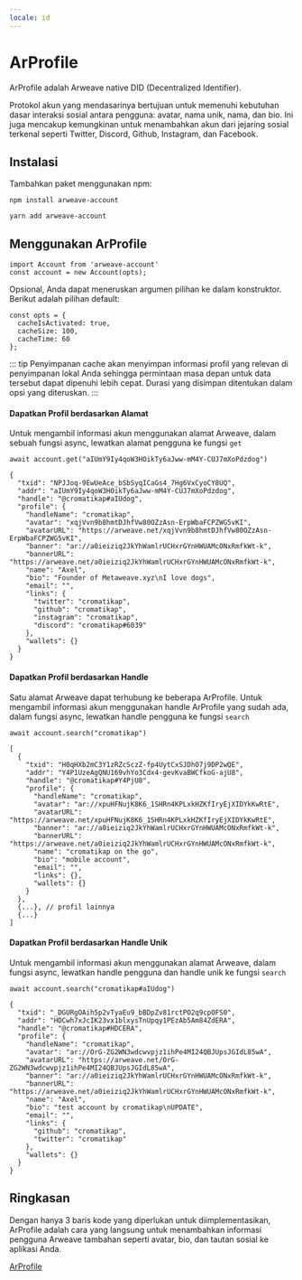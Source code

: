 ```yaml
---
locale: id
---
```


# ArProfile
ArProfile adalah Arweave native DID (Decentralized Identifier).

Protokol akun yang mendasarinya bertujuan untuk memenuhi kebutuhan dasar interaksi sosial antara pengguna: avatar, nama unik, nama, dan bio. Ini juga mencakup kemungkinan untuk menambahkan akun dari jejaring sosial terkenal seperti Twitter, Discord, Github, Instagram, dan Facebook.

## Instalasi
Tambahkan paket menggunakan npm:

<CodeGroup>
  <CodeGroupItem title="NPM">

```console
npm install arweave-account
```

  </CodeGroupItem>
  <CodeGroupItem title="YARN">

```console
yarn add arweave-account
```

  </CodeGroupItem>
</CodeGroup>

## Menggunakan ArProfile
```js:no-line-numbers
import Account from 'arweave-account'
const account = new Account(opts);
```

Opsional, Anda dapat meneruskan argumen pilihan ke dalam konstruktor. Berikut adalah pilihan default:

```js:no-line-numbers
const opts = {
  cacheIsActivated: true,
  cacheSize: 100,
  cacheTime: 60
};
```

::: tip
Penyimpanan cache akan menyimpan informasi profil yang relevan di penyimpanan lokal Anda sehingga permintaan masa depan untuk data tersebut dapat dipenuhi lebih cepat. Durasi yang disimpan ditentukan dalam opsi yang diteruskan.
:::

#### Dapatkan Profil berdasarkan Alamat
Untuk mengambil informasi akun menggunakan alamat Arweave, dalam sebuah fungsi async, lewatkan alamat pengguna ke fungsi `get`

```js:no-line-numbers
await account.get("aIUmY9Iy4qoW3HOikTy6aJww-mM4Y-CUJ7mXoPdzdog")

{
  "txid": "NPJJoq-9EwUeAce_bSbSyqICaGs4_7Hg6VxCyoCY8UQ",
  "addr": "aIUmY9Iy4qoW3HOikTy6aJww-mM4Y-CUJ7mXoPdzdog",
  "handle": "@cromatikap#aIUdog",
  "profile": {
    "handleName": "cromatikap",
    "avatar": "xqjVvn9b8hmtDJhfVw80OZzAsn-ErpWbaFCPZWG5vKI",
    "avatarURL": "https://arweave.net/xqjVvn9b8hmtDJhfVw80OZzAsn-ErpWbaFCPZWG5vKI",
    "banner": "ar://a0ieiziq2JkYhWamlrUCHxrGYnHWUAMcONxRmfkWt-k",
    "bannerURL": "https://arweave.net/a0ieiziq2JkYhWamlrUCHxrGYnHWUAMcONxRmfkWt-k",
    "name": "Axel",
    "bio": "Founder of Metaweave.xyz\nI love dogs",
    "email": "",
    "links": {
      "twitter": "cromatikap",
      "github": "cromatikap",
      "instagram": "cromatikap",
      "discord": "cromatikap#6039"
    },
    "wallets": {}
  }
}
```

#### Dapatkan Profil berdasarkan Handle
Satu alamat Arweave dapat terhubung ke beberapa ArProfile. Untuk mengambil informasi akun menggunakan handle ArProfile yang sudah ada, dalam fungsi async, lewatkan handle pengguna ke fungsi `search`

```js:no-line-numbers
await account.search("cromatikap")

[
  {
    "txid": "H0qHXb2mC3Y1zRZcSczZ-fp4UytCxSJDhO7j9DP2wQE",
    "addr": "Y4P1UzeAgQNU169vhYo3Cdx4-gevKvaBWCfkoG-ajU8",
    "handle": "@cromatikap#Y4PjU8",
    "profile": {
      "handleName": "cromatikap",
      "avatar": "ar://xpuHFNujK8K6_1SHRn4KPLxkHZKfIryEjXIDYkKwRtE",
      "avatarURL": "https://arweave.net/xpuHFNujK8K6_1SHRn4KPLxkHZKfIryEjXIDYkKwRtE",
      "banner": "ar://a0ieiziq2JkYhWamlrUCHxrGYnHWUAMcONxRmfkWt-k",
      "bannerURL": "https://arweave.net/a0ieiziq2JkYhWamlrUCHxrGYnHWUAMcONxRmfkWt-k",
      "name": "cromatikap on the go",
      "bio": "mobile account",
      "email": "",
      "links": {},
      "wallets": {}
    }
  },
  {...}, // profil lainnya
  {...}
]
```

#### Dapatkan Profil berdasarkan Handle Unik
Untuk mengambil informasi akun menggunakan alamat Arweave, dalam fungsi async, lewatkan handle pengguna dan handle unik ke fungsi `search`

```js:no-line-numbers
await account.search("cromatikap#aIUdog")

{
  "txid": "_DGURgOAih5p2vTyaEu9_bBDpZv81rctPO2q9cpOFS0",
  "addr": "HDCwh7xJcIK23vx1blxysTnUpqy1PEzAb5Am84ZdERA",
  "handle": "@cromatikap#HDCERA",
  "profile": {
    "handleName": "cromatikap",
    "avatar": "ar://OrG-ZG2WN3wdcwvpjz1ihPe4MI24QBJUpsJGIdL85wA",
    "avatarURL": "https://arweave.net/OrG-ZG2WN3wdcwvpjz1ihPe4MI24QBJUpsJGIdL85wA",
    "banner": "ar://a0ieiziq2JkYhWamlrUCHxrGYnHWUAMcONxRmfkWt-k",
    "bannerURL": "https://arweave.net/a0ieiziq2JkYhWamlrUCHxrGYnHWUAMcONxRmfkWt-k",
    "name": "Axel",
    "bio": "test account by cromatikap\nUPDATE",
    "email": "",
    "links": {
      "github": "cromatikap",
      "twitter": "cromatikap"
    },
    "wallets": {}
  }
}
```

## Ringkasan
Dengan hanya 3 baris kode yang diperlukan untuk diimplementasikan, ArProfile adalah cara yang langsung untuk menambahkan informasi pengguna Arweave tambahan seperti avatar, bio, dan tautan sosial ke aplikasi Anda.

[ArProfile](https://arprofile.arweave.dev)